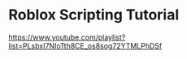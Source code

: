 # Roblox Scripting Tutorial

https://www.youtube.com/playlist?list=PLsbxI7NIoTth8CE_os8sog72YTMLPhDSf

